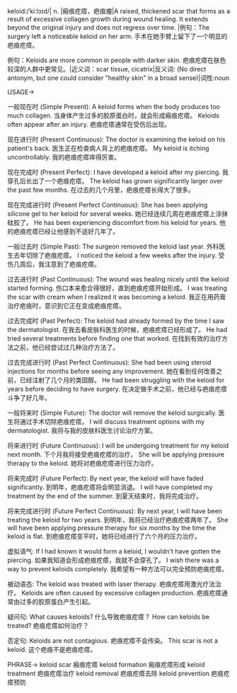 keloid:/ˈkiːlɔɪd/| n. |瘢痕疙瘩，疤痕瘤|A raised, thickened scar that forms as a result of excessive collagen growth during wound healing.  It extends beyond the original injury and does not regress over time. |例句：The surgery left a noticeable keloid on her arm.  手术在她手臂上留下了一个明显的疤痕疙瘩。

例句：Keloids are more common in people with darker skin.  疤痕疙瘩在肤色较深的人群中更常见。|近义词：scar tissue, cicatrix|反义词: (No direct antonym, but one could consider "healthy skin" in a broad sense)|词性:noun


USAGE->

一般现在时 (Simple Present):
A keloid forms when the body produces too much collagen. 当身体产生过多的胶原蛋白时，就会形成瘢痕疙瘩。
Keloids often appear after an injury. 疤痕疙瘩通常在受伤后出现。


现在进行时 (Present Continuous):
The doctor is examining the keloid on his patient's back. 医生正在检查病人背上的疤痕疙瘩。
My keloid is itching uncontrollably. 我的疤痕疙瘩痒得厉害。


现在完成时 (Present Perfect):
I have developed a keloid after my piercing. 我穿孔后长出了一个疤痕疙瘩。
The keloid has grown significantly larger over the past few months. 在过去的几个月里，疤痕疙瘩长得大了很多。


现在完成进行时 (Present Perfect Continuous):
She has been applying silicone gel to her keloid for several weeks.  她已经连续几周在疤痕疙瘩上涂抹硅胶了。
He has been experiencing discomfort from his keloid for years.  他的疤痕疙瘩已经让他感到不适好几年了。


一般过去时 (Simple Past):
The surgeon removed the keloid last year.  外科医生去年切除了疤痕疙瘩。
I noticed the keloid a few weeks after the injury.  受伤几周后，我注意到了疤痕疙瘩。


过去进行时 (Past Continuous):
The wound was healing nicely until the keloid started forming.  伤口本来愈合得很好，直到疤痕疙瘩开始形成。
I was treating the scar with cream when I realized it was becoming a keloid.  我正在用药膏治疗疤痕时，意识到它正在变成疤痕疙瘩。


过去完成时 (Past Perfect):
The keloid had already formed by the time I saw the dermatologist.  在我去看皮肤科医生的时候，疤痕疙瘩已经形成了。
He had tried several treatments before finding one that worked.  在找到有效的治疗方法之前，他已经尝试过几种治疗方法了。


过去完成进行时 (Past Perfect Continuous):
She had been using steroid injections for months before seeing any improvement.  她在看到任何改善之前，已经注射了几个月的类固醇。
He had been struggling with the keloid for years before deciding to have surgery.  在决定做手术之前，他已经与疤痕疙瘩斗争了好几年。


一般将来时 (Simple Future):
The doctor will remove the keloid surgically.  医生将通过手术切除疤痕疙瘩。
I will discuss treatment options with my dermatologist. 我将与我的皮肤科医生讨论治疗方案。



将来进行时 (Future Continuous):
I will be undergoing treatment for my keloid next month.  下个月我将接受疤痕疙瘩的治疗。
She will be applying pressure therapy to the keloid. 她将对疤痕疙瘩进行压力治疗。


将来完成时 (Future Perfect):
By next year, the keloid will have faded significantly.  到明年，疤痕疙瘩将会明显消退。
I will have completed my treatment by the end of the summer.  到夏天结束时，我将完成治疗。


将来完成进行时 (Future Perfect Continuous):
By next year, I will have been treating the keloid for two years.  到明年，我将已经治疗疤痕疙瘩两年了。
She will have been applying pressure therapy for six months by the time the keloid is flat.  到疤痕疙瘩变平时，她将已经进行了六个月的压力治疗。


虚拟语气:
If I had known it would form a keloid, I wouldn't have gotten the piercing. 如果我知道会形成疤痕疙瘩，我就不会穿孔了。
I wish there was a way to prevent keloids completely. 我希望有一种方法可以完全预防疤痕疙瘩。



被动语态:
The keloid was treated with laser therapy. 疤痕疙瘩用激光疗法治疗。
Keloids are often caused by excessive collagen production. 疤痕疙瘩通常由过多的胶原蛋白产生引起。



疑问句:
What causes keloids? 什么导致疤痕疙瘩？
How can keloids be treated? 疤痕疙瘩如何治疗？


否定句:
Keloids are not contagious. 疤痕疙瘩不会传染。
This scar is not a keloid. 这个疤痕不是疤痕疙瘩。


PHRASE->
keloid scar 瘢痕疙瘩
keloid formation 瘢痕疙瘩形成
keloid treatment 疤痕疙瘩治疗
keloid removal 疤痕疙瘩去除
keloid prevention 疤痕疙瘩预防
